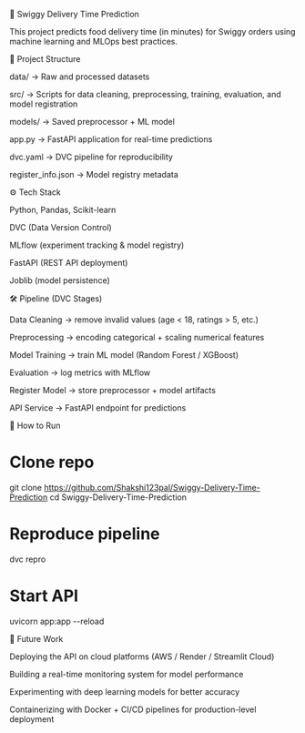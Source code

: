🚀 Swiggy Delivery Time Prediction

This project predicts food delivery time (in minutes) for Swiggy orders using machine learning and MLOps best practices.

📂 Project Structure

data/ → Raw and processed datasets

src/ → Scripts for data cleaning, preprocessing, training, evaluation, and model registration

models/ → Saved preprocessor + ML model

app.py → FastAPI application for real-time predictions

dvc.yaml → DVC pipeline for reproducibility

register_info.json → Model registry metadata

⚙️ Tech Stack

Python, Pandas, Scikit-learn

DVC (Data Version Control)

MLflow (experiment tracking & model registry)

FastAPI (REST API deployment)

Joblib (model persistence)

🛠️ Pipeline (DVC Stages)

Data Cleaning → remove invalid values (age < 18, ratings > 5, etc.)

Preprocessing → encoding categorical + scaling numerical features

Model Training → train ML model (Random Forest / XGBoost)

Evaluation → log metrics with MLflow

Register Model → store preprocessor + model artifacts

API Service → FastAPI endpoint for predictions

🚀 How to Run
# Clone repo
git clone <https://github.com/Shakshi123pal/Swiggy-Delivery-Time-Prediction>
cd Swiggy-Delivery-Time-Prediction

# Reproduce pipeline
dvc repro

# Start API
uvicorn app:app --reload

🔮 Future Work

Deploying the API on cloud platforms (AWS / Render / Streamlit Cloud)

Building a real-time monitoring system for model performance

Experimenting with deep learning models for better accuracy

Containerizing with Docker + CI/CD pipelines for production-level deployment
